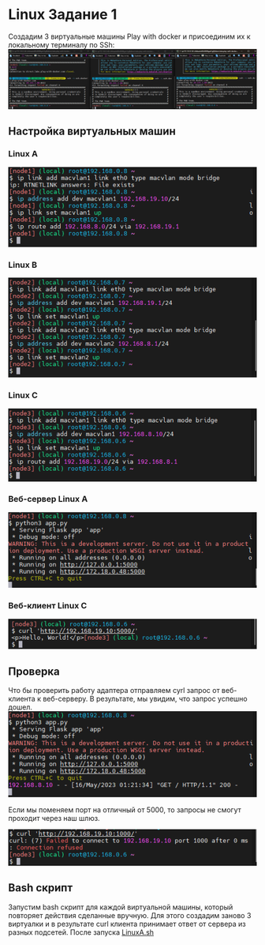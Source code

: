 # Linux Задание 1
Cоздадим 3 виртуальные машины Play with docker и присоединим их к локальному терминалу по SSh:
![info](img.png)

## Настройка виртуальных машин
### Linux A
![info](img_1.png)
### Linux B
![info](img_2.png)
### Linux C
![info](img_3.png)
### Веб-сервер Linux A 
![info](img_4.png)
### Веб-клиент Linux С 
![info](img_5.png)
## Проверка 
Что бы проверить работу адаптера отправляем cyrl запрос от веб-клиента к веб-серверу. В результате, мы увидим, что запрос успешно дошел. 
![info](img_6.png)

Если мы поменяем порт на отличный от 5000, то запросы не смогут проходит через наш шлюз.

![info](img_7.png)

## Bash скрипт
Запустим bash скрипт для каждой виртуальной машины, который повторяет действия сделанные вручную. Для этого создадим заново 3 виртуалки и в результате сurl клиента принимает ответ от сервера из разных подсетей.
После запуска [LinuxA.sh](configs/LinuxA.sh) 




